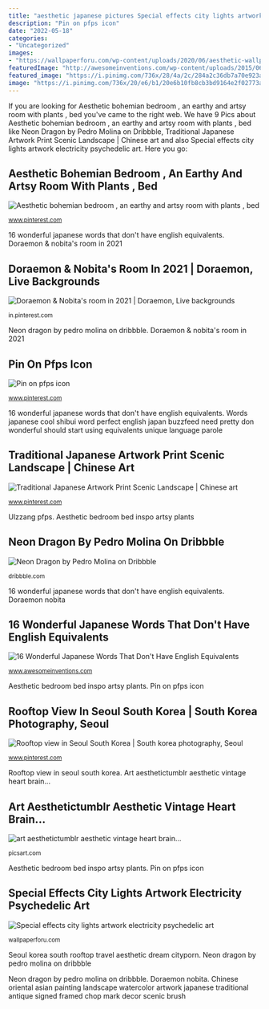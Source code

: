 ```yaml
---
title: "aesthetic japanese pictures Special effects city lights artwork electricity psychedelic art"
description: "Pin on pfps icon"
date: "2022-05-18"
categories:
- "Uncategorized"
images:
- "https://wallpaperforu.com/wp-content/uploads/2020/06/aesthetic-wallpaper-200606152810241024x768.jpg"
featuredImage: "http://awesomeinventions.com/wp-content/uploads/2015/06/japanese-words-shibui.jpg"
featured_image: "https://i.pinimg.com/736x/28/4a/2c/284a2c36db7a70e923a9fdc14eb44a8f.jpg"
image: "https://i.pinimg.com/736x/20/e6/b1/20e6b10fb8cb3bd9164e2f02773a44c3.jpg"
---
```


If you are looking for Aesthetic bohemian bedroom , an earthy and artsy room with plants , bed you've came to the right web. We have 9 Pics about Aesthetic bohemian bedroom , an earthy and artsy room with plants , bed like Neon Dragon by Pedro Molina on Dribbble, Traditional Japanese Artwork Print Scenic Landscape | Chinese art and also Special effects city lights artwork electricity psychedelic art. Here you go:

## Aesthetic Bohemian Bedroom , An Earthy And Artsy Room With Plants , Bed

![Aesthetic bohemian bedroom , an earthy and artsy room with plants , bed](https://i.pinimg.com/736x/fb/b4/4a/fbb44adfef6cefeaece4763d8241bae4.jpg "Special effects city lights artwork electricity psychedelic art")

<small>www.pinterest.com</small>

16 wonderful japanese words that don&#039;t have english equivalents. Doraemon &amp; nobita&#039;s room in 2021

## Doraemon &amp; Nobita&#039;s Room In 2021 | Doraemon, Live Backgrounds

![Doraemon &amp; Nobita&#039;s room in 2021 | Doraemon, Live backgrounds](https://i.pinimg.com/736x/28/4a/2c/284a2c36db7a70e923a9fdc14eb44a8f.jpg "Aesthetic bohemian bedroom , an earthy and artsy room with plants , bed")

<small>in.pinterest.com</small>

Neon dragon by pedro molina on dribbble. Doraemon &amp; nobita&#039;s room in 2021

## Pin On Pfps Icon

![Pin on pfps icon](https://i.pinimg.com/736x/20/e6/b1/20e6b10fb8cb3bd9164e2f02773a44c3.jpg "Chinese oriental asian painting landscape watercolor artwork japanese traditional antique signed framed chop mark decor scenic brush")

<small>www.pinterest.com</small>

16 wonderful japanese words that don&#039;t have english equivalents. Words japanese cool shibui word perfect english japan buzzfeed need pretty don wonderful should start using equivalents unique language parole

## Traditional Japanese Artwork Print Scenic Landscape | Chinese Art

![Traditional Japanese Artwork Print Scenic Landscape | Chinese art](https://i.pinimg.com/736x/d7/3e/dc/d73edc042c379f0bdebfc74d2df90f9b.jpg "Doraemon nobita")

<small>www.pinterest.com</small>

Ulzzang pfps. Aesthetic bedroom bed inspo artsy plants

## Neon Dragon By Pedro Molina On Dribbble

![Neon Dragon by Pedro Molina on Dribbble](https://cdn.dribbble.com/users/172128/screenshots/5474530/neondragon.jpg "Words japanese cool shibui word perfect english japan buzzfeed need pretty don wonderful should start using equivalents unique language parole")

<small>dribbble.com</small>

16 wonderful japanese words that don&#039;t have english equivalents. Doraemon nobita

## 16 Wonderful Japanese Words That Don&#039;t Have English Equivalents

![16 Wonderful Japanese Words That Don&#039;t Have English Equivalents](http://awesomeinventions.com/wp-content/uploads/2015/06/japanese-words-shibui.jpg "Doraemon nobita")

<small>www.awesomeinventions.com</small>

Aesthetic bedroom bed inspo artsy plants. Pin on pfps icon

## Rooftop View In Seoul South Korea | South Korea Photography, Seoul

![Rooftop view in Seoul South Korea | South korea photography, Seoul](https://i.pinimg.com/736x/0e/fb/9a/0efb9a3bbd2448bc965d2184648cce72.jpg "Ulzzang pfps")

<small>www.pinterest.com</small>

Rooftop view in seoul south korea. Art aesthetictumblr aesthetic vintage heart brain...

## Art Aesthetictumblr Aesthetic Vintage Heart Brain...

![art aesthetictumblr aesthetic vintage heart brain...](http://cdn131.picsart.com/301351325268211.png "Ulzzang pfps")

<small>picsart.com</small>

Aesthetic bedroom bed inspo artsy plants. Pin on pfps icon

## Special Effects City Lights Artwork Electricity Psychedelic Art

![Special effects city lights artwork electricity psychedelic art](https://wallpaperforu.com/wp-content/uploads/2020/06/aesthetic-wallpaper-200606152810241024x768.jpg "Neon dragon by pedro molina on dribbble")

<small>wallpaperforu.com</small>

Seoul korea south rooftop travel aesthetic dream cityporn. Neon dragon by pedro molina on dribbble

Neon dragon by pedro molina on dribbble. Doraemon nobita. Chinese oriental asian painting landscape watercolor artwork japanese traditional antique signed framed chop mark decor scenic brush
